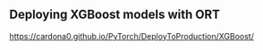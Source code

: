 ## Deploying XGBoost models with ORT
https://cardona0.github.io/PyTorch/DeployToProduction/XGBoost/
